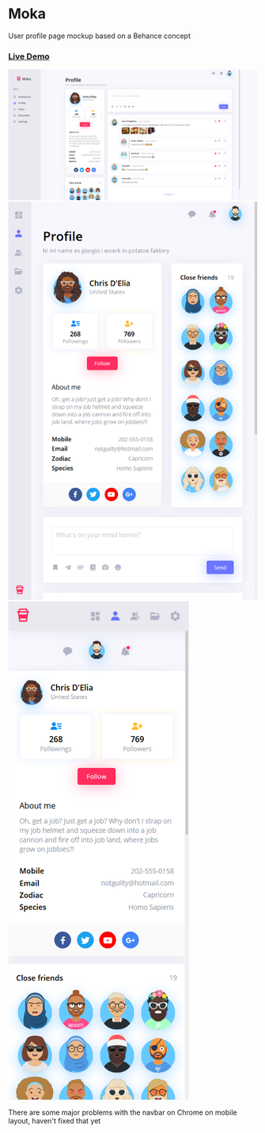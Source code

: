 # Moka
User profile page mockup based on a Behance concept

### [Live Demo](https://mat2ja.github.io/moka/)

<img src='img/screenshot.png'>
<img src='img/screenshot2.png'>
<img src='img/screenshot3.png'>

There are some major problems with the navbar on Chrome on mobile layout, haven't fixed that yet

